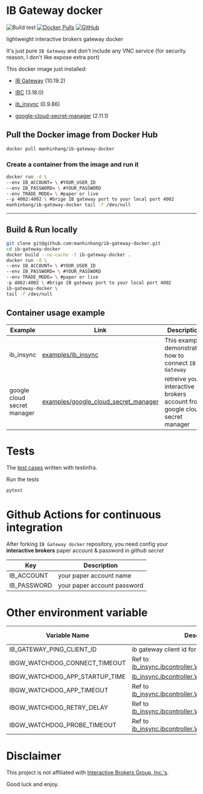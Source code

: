 # IB Gateway docker

![Build test](https://github.com/manhinhang/ib-gateway-docker/workflows/Build%20test/badge.svg?branch=master)
[![Docker Pulls](https://img.shields.io/docker/pulls/manhinhang/ib-gateway-docker)](https://hub.docker.com/r/manhinhang/ib-gateway-docker)
[![GitHub](https://img.shields.io/github/license/manhinhang/ib-gateway-docker)](https://github.com/manhinhang/ib-gateway-docker/blob/develop/LICENSE)

lightweight interactive brokers gateway docker

It's just pure `IB Gateway` and don't include any VNC service (for security reason, I don't like expose extra port)

This docker image just installed:

- [IB Gateway](https://www.interactivebrokers.com/en/index.php?f=16457) (10.19.2)

- [IBC](https://github.com/IbcAlpha/IBC) (3.18.0)

- [ib_insync](https://github.com/erdewit/ib_insync) (0.9.86)

- [google-cloud-secret-manager](https://github.com/googleapis/python-secret-manager) (2.11.1)

## Pull the Docker image from Docker Hub

```bash
docker pull manhinhang/ib-gateway-docker
```

### Create a container from the image and run it
```bash
docker run -d \
--env IB_ACCOUNT= \ #YOUR_USER_ID 
--env IB_PASSWORD= \ #YOUR_PASSWORD  
--env TRADE_MODE= \ #paper or live 
--p 4002:4002 \ #brige IB gateway port to your local port 4002
manhinhang/ib-gateway-docker tail -f /dev/null
```

---

## Build & Run locally

```bash
git clone git@github.com:manhinhang/ib-gateway-docker.git
cd ib-gateway-docker
docker build --no-cache -t ib-gateway-docker .
docker run -d \
--env IB_ACCOUNT= \ #YOUR_USER_ID 
--env IB_PASSWORD= \ #YOUR_PASSWORD  
--env TRADE_MODE= \ #paper or live 
-p 4002:4002 \ #brige IB gateway port to your local port 4002
ib-gateway-docker \
tail -f /dev/null
```


## Container usage example

| Example | Link | Description |
| - | - | - |
| ib_insync | [examples/ib_insync](./examples/ib_insync) | This example demonstrated how to connect `IB Gateway`
| google cloud secret manager | [examples/google_cloud_secret_manager](./examples/google_cloud_secret_manager) | retreive your interactive brokers account from google cloud secret manager |


# Tests

The [test cases](test/test_ib_gateway.py) written with testinfra.

Run the tests

```
pytest
```

# Github Actions for continuous integration

After forking `IB Gateway docker` repository, you need config your **interactive brokers** paper account & password in *github secret*

| Key | Description |
| - | - |
| IB_ACCOUNT | your paper account name |
| IB_PASSWORD | your paper account password |

# Other environment variable

| Variable Name | Description | Default value |
| - | - | - |
| IB_GATEWAY_PING_CLIENT_ID | ib gateway client id for pinging client status | 1 |
| IBGW_WATCHDOG_CONNECT_TIMEOUT | Ref to [ib_insync.ibcontroller.Watchdog.connectTimeout](https://ib-insync.readthedocs.io/api.html#ib_insync.ibcontroller.Watchdog.connectTimeout) | 30 |
| IBGW_WATCHDOG_APP_STARTUP_TIME | [ib_insync.ibcontroller.Watchdog.appStartupTime](https://ib-insync.readthedocs.io/api.html#ib_insync.ibcontroller.Watchdog.appStartupTime) | 30 |
| IBGW_WATCHDOG_APP_TIMEOUT | Ref to [ib_insync.ibcontroller.Watchdog.appTimeout](https://ib-insync.readthedocs.io/api.html#ib_insync.ibcontroller.Watchdog.appTimeout) | 30 |
| IBGW_WATCHDOG_RETRY_DELAY | Ref to [ib_insync.ibcontroller.Watchdog.retryDelay](https://ib-insync.readthedocs.io/api.html#ib_insync.ibcontroller.Watchdog.retryDelay) | 2 |
| IBGW_WATCHDOG_PROBE_TIMEOUT | Ref to [ib_insync.ibcontroller.Watchdog.probeTimeout](https://ib-insync.readthedocs.io/api.html#ib_insync.ibcontroller.Watchdog.probeTimeout) | 4 |


# Disclaimer

This project is not affiliated with [Interactive Brokers Group, Inc.'s](https://www.interactivebrokers.com).

Good luck and enjoy.

